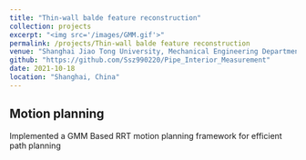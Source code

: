 ```yaml
---
title: "Thin-wall balde feature reconstruction"
collection: projects
excerpt: "<img src='/images/GMM.gif'>"
permalink: /projects/Thin-wall balde feature reconstruction
venue: "Shanghai Jiao Tong University, Mechanical Engineering Department"
github: "https://github.com/Ssz990220/Pipe_Interior_Measurement"
date: 2021-10-18
location: "Shanghai, China"
---
```

## Motion planning
Implemented a GMM Based RRT motion planning framework for efficient path planning
